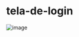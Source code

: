 # tela-de-login

![image](https://github.com/Brunobarontech/telalogin/assets/149439956/c53835ff-253c-41b8-9497-2439e4742a2d)

